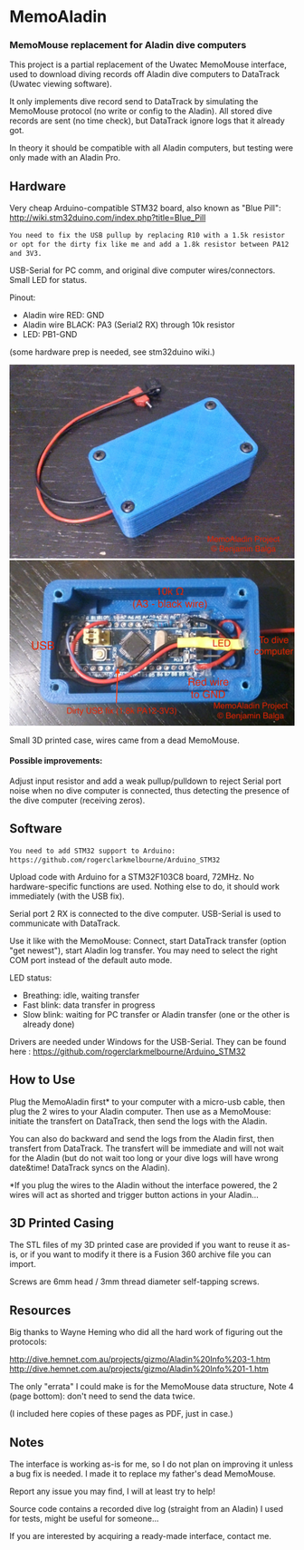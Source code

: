 # MemoAladin
### MemoMouse replacement for Aladin dive computers

This project is a partial replacement of the Uwatec MemoMouse interface, used to download diving records off Aladin dive computers to DataTrack (Uwatec viewing software).

It only implements dive record send to DataTrack by simulating the MemoMouse protocol (no write or config to the Aladin). All stored dive records are sent (no time check), but DataTrack ignore logs that it already got.

In theory it should be compatible with all Aladin computers, but testing were only made with an Aladin Pro.


## Hardware

Very cheap Arduino-compatible STM32 board, also known as "Blue Pill": <http://wiki.stm32duino.com/index.php?title=Blue_Pill>

	You need to fix the USB pullup by replacing R10 with a 1.5k resistor or opt for the dirty fix like me and add a 1.8k resistor between PA12 and 3V3.

USB-Serial for PC comm, and original dive computer wires/connectors. Small LED for status.

Pinout:
- Aladin wire RED: GND
- Aladin wire BLACK: PA3 (Serial2 RX) through 10k resistor
- LED: PB1-GND

(some hardware prep is needed, see stm32duino wiki.)

![3D-printed casing](https://github.com/GIPdA/MemoAladin/raw/master/images/DSC_1211.JPG)
![STM32 board inside](https://github.com/GIPdA/MemoAladin/raw/master/images/DSC_1204.JPG)


Small 3D printed case, wires came from a dead MemoMouse.

#### Possible improvements:
Adjust input resistor and add a weak pullup/pulldown to reject Serial port noise when no dive computer is connected, thus detecting the presence of the dive computer (receiving zeros).


## Software

	You need to add STM32 support to Arduino: https://github.com/rogerclarkmelbourne/Arduino_STM32

Upload code with Arduino for a STM32F103C8 board, 72MHz. No hardware-specific functions are used. Nothing else to do, it should work immediately (with the USB fix).

Serial port 2 RX is connected to the dive computer. USB-Serial is used to communicate with DataTrack.

Use it like with the MemoMouse: Connect, start DataTrack transfer (option "get newest"), start Aladin log transfer.
You may need to select the right COM port instead of the default auto mode.


LED status:
- Breathing: idle, waiting transfer
- Fast blink: data transfer in progress
- Slow blink: waiting for PC transfer or Aladin transfer (one or the other is already done)


Drivers are needed under Windows for the USB-Serial. They can be found here : <https://github.com/rogerclarkmelbourne/Arduino_STM32>

## How to Use

Plug the MemoAladin first* to your computer with a micro-usb cable, then plug the 2 wires to your Aladin computer. Then use as a MemoMouse: initiate the transfert on DataTrack, then send the logs with the Aladin.

You can also do backward and send the logs from the Aladin first, then transfert from DataTrack. The transfert will be immediate and will not wait for the Aladin (but do not wait too long or your dive logs will have wrong date&time! DataTrack syncs on the Aladin).

 *If you plug the wires to the Aladin without the interface powered, the 2 wires will act as shorted and trigger button actions in your Aladin...

## 3D Printed Casing

The STL files of my 3D printed case are provided if you want to reuse it as-is, or if you want to modify it there is a Fusion 360 archive file you can import.

Screws are 6mm head / 3mm thread diameter self-tapping screws.


## Resources
Big thanks to Wayne Heming who did all the hard work of figuring out the protocols:

<http://dive.hemnet.com.au/projects/gizmo/Aladin%20Info%203-1.htm>
<http://dive.hemnet.com.au/projects/gizmo/Aladin%20Info%201-1.htm>

The only "errata" I could make is for the MemoMouse data structure, Note 4 (page bottom): don't need to send the data twice.

(I included here copies of these pages as PDF, just in case.)


## Notes

The interface is working as-is for me, so I do not plan on improving it unless a bug fix is needed. I made it to replace my father's dead MemoMouse.

Report any issue you may find, I will at least try to help!

Source code contains a recorded dive log (straight from an Aladin) I used for tests, might be useful for someone...

If you are interested by acquiring a ready-made interface, contact me.

